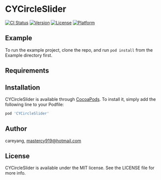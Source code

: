 # CYCircleSlider

[![CI Status](https://img.shields.io/travis/careyang/CYCircleSlider.svg?style=flat)](https://travis-ci.org/careyang/CYCircleSlider)
[![Version](https://img.shields.io/cocoapods/v/CYCircleSlider.svg?style=flat)](https://cocoapods.org/pods/CYCircleSlider)
[![License](https://img.shields.io/cocoapods/l/CYCircleSlider.svg?style=flat)](https://cocoapods.org/pods/CYCircleSlider)
[![Platform](https://img.shields.io/cocoapods/p/CYCircleSlider.svg?style=flat)](https://cocoapods.org/pods/CYCircleSlider)

## Example

To run the example project, clone the repo, and run `pod install` from the Example directory first.

## Requirements

## Installation

CYCircleSlider is available through [CocoaPods](https://cocoapods.org). To install
it, simply add the following line to your Podfile:

```ruby
pod 'CYCircleSlider'
```

## Author

careyang, mastercy919@hotmail.com

## License

CYCircleSlider is available under the MIT license. See the LICENSE file for more info.
